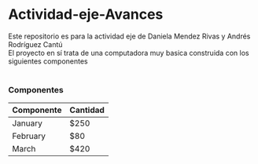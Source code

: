 # Actividad-eje-Avances

Este repositorio es para la actividad eje de Daniela Mendez Rivas y Andrés Rodríguez Cantú<br />El proyecto en sí trata de una computadora muy basica construida con los siguientes componentes<br /><br />

### Componentes

| Componente    | Cantidad |
| -------- | ------- |
| January  | $250    |
| February | $80     |
| March    | $420    |

